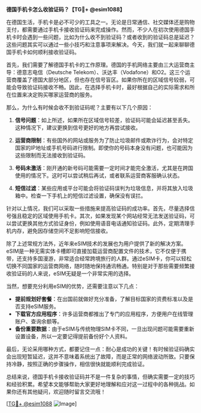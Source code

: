 **德国手机卡怎么收验证码？【TG💪+ @esim1088】**

在德国生活，手机卡是必不可少的工具之一。无论是日常通信、社交媒体还是购物支付，都需要通过手机卡接收验证码来完成操作。然而，不少人在初次使用德国手机卡时会遇到一些问题，比如为什么收不到验证码？或者收到的验证码总是延迟？这些问题其实可以通过一些小技巧和注意事项来解决。今天，我们就一起来聊聊德国手机卡如何顺利接收验证码。

首先，我们需要了解德国手机卡的工作原理。德国的手机网络主要由三大运营商主导：德意志电信（Deutsche Telekom）、沃达丰（Vodafone）和O2。这三个运营商覆盖了德国大部分地区，但也存在信号盲区。如果你所在的区域信号较弱，可能会导致验证码接收不畅。因此，在选择手机卡时，最好根据自己的实际需求和所在位置来决定购买哪家运营商的服务。

那么，为什么有时候会收不到验证码呢？主要有以下几个原因：

1. **信号问题**：如上所述，如果所在区域信号较差，验证码可能会延迟甚至丢失。这种情况下，建议更换到信号更好的地方再尝试接收。
   
2. **运营商限制**：有些国外的网站或服务为了防止垃圾邮件或欺诈行为，会对特定国家的IP地址或手机号码进行限制。即使你的号码本身没有问题，也可能因为这些限制而无法接收到验证码。
   
3. **号码未激活**：刚开通的新号码可能需要一定时间才能完全激活，尤其是在跨国使用的情况下。这时可以尝试稍后再试，或者联系运营商客服确认状态。
   
4. **短信过滤**：某些应用或平台可能会将验证码误判为垃圾信息，并将其放入垃圾箱中。检查一下手机上的短信过滤设置，确保没有误拦。

针对以上情况，我们可以采取一些措施来提高验证码的成功率。首先，尽量选择信号强且稳定的区域使用手机卡。其次，如果发现某个网站经常无法发送验证码，可以尝试更换其他方式验证身份，例如使用语音电话通知验证码。此外，定期清理手机内存，避免因存储空间不足影响短信接收。

除了上述常规方法外，近年来eSIM技术的发展也为用户提供了新的解决方案。eSIM是一种无需实体卡槽即可直接加载运营商配置文件的技术，它不仅便于携带，还支持多国漫游，非常适合经常跨境旅行的人群。通过eSIM卡，你可以轻松切换不同国家的运营商网络，随时随地保持通讯畅通。特别是对于那些需要频繁接收验证码的人来说，eSIM无疑是一个非常实用的选择。

当然，想要充分利用eSIM的优势，还需要注意以下几点：

- **提前规划好套餐**：在出国前就做好充分准备，了解目标国家的资费标准以及是否支持eSIM服务。
- **下载官方应用程序**：许多运营商都推出了专门的应用程序，方便用户在线管理账户、查询余额等。
- **备份重要数据**：由于eSIM与传统物理SIM卡不同，一旦出现问题可能需要重新设置设备，所以一定要记得提前备份好个人资料。

最后，无论采用哪种方式，都要记住一点：耐心是成功的关键！有时候验证码确实会出现短暂延迟，这并不意味着系统出了故障，而是正常的网络波动所致。只要保持冷静，按照正确的步骤操作，相信很快就能顺利完成验证。

总结来说，德国手机卡接收验证码并不是一件复杂的事情，但确实需要一定的技巧和经验积累。希望本文能够帮助大家更好地理解和应对这一过程中的各种挑战。如果你还有其他疑问，欢迎随时留言交流哦！

[[TG💪+ @esim1088](https://t.me/s/esim1088) ![Image](https://i.postimg.cc/4NQfJmqS/Snipaste-2025-05-13-00-14-12.png)]